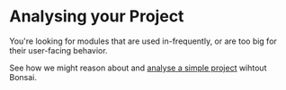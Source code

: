 # Analysing your Project

You're looking for modules that are used in-frequently, or are too big for their user-facing behavior.

See how we might reason about and [analyse a simple project](manual-analysis.md) wihtout Bonsai.
